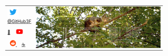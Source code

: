 <table border="0">
  <tr>
    <td>
        <a href="https://twitter.com/GitHub3F" title="twitter @GitHub3F">
          <img src="https://raw.githubusercontent.com/3F/3F/master/resources/icons/t.png" width="36" height="36" />
          <br/>
          @GitHub3F
        </a>
        <br/><br/>
        <a href="https://ko-fi.com/github3f/posts" title="📒 ++posts">📰</a>
        &nbsp;&nbsp;&nbsp;
        <a href="https://www.youtube.com/user/reg3f" title="YouTube /user/reg3f">
          <img src="https://raw.githubusercontent.com/3F/3F/master/resources/icons/y.png" width="21" height="15" />
        </a>
        <br/><br/>
        &nbsp;
        <a href="https://www.reddit.com/r/x3F/" title="reddit - /r/x3F">
          <img src="https://raw.githubusercontent.com/3F/3F/master/resources/icons/r.png" width="19" height="19" />
        </a>
        &nbsp;&nbsp;&nbsp;
        <a href="https://3F.github.com/Donation/" title="Support">☕</a>
    </td>
    <td>
      <a href="https://twitter.com/GitHub3F">
        <img src="https://raw.githubusercontent.com/3F/3F/master/resources/logo/GitHub3F.jpg" />
      </a>
    </td>
  </tr>
</table>